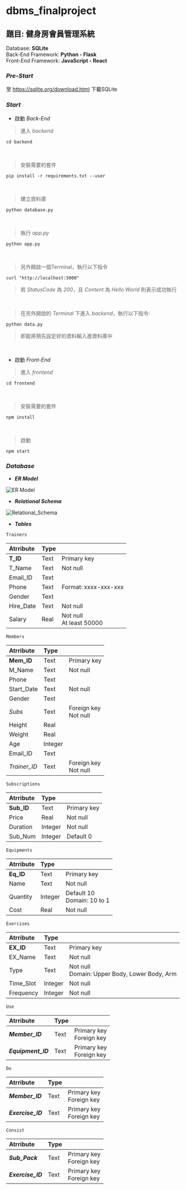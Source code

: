 # dbms_finalproject

## 題目: 健身房會員管理系統
Database: **SQLite** <br>
Back-End Framework: **Python - Flask** <br>
Front-End Framework: **JavaScript - React**

### *Pre-Start*
  至 https://sqlite.org/download.html 下載SQLite

### *Start*

* 啟動 *Back-End* 

>進入 *backend*
```shell
cd backend
```
<br>

>安裝需要的套件
```shell
pip install -r requirements.txt --user
```
<br>

>建立資料庫
```shell
python database.py
```
<br>

>執行 *app.py*
```shell
python app.py
```
<br>

>另外開啟一個Terminal，執行以下指令
```shell
curl "http://localhost:5000"
```
>若 *StatusCode* 為 *200*，且 *Content* 為 *Hello World* 則表示成功執行
<br>

>在另外開啟的 *Terminal* 下進入 *backend*，執行以下指令:
```shell
python data.py
```
>即能將預先設定好的資料輸入進資料庫中
<br>

* 啟動 *Front-End*

>進入 *frontend*
```shell
cd frontend
```
<br>

>安裝需要的套件
```shell
npm install
```
<br>

>啟動
```shell
npm start
```

### *Database*

- ***ER Model***

![ER Model](https://github.com/THChou1220/dbms_finalproject/blob/main/image/ER_Model.png)
<br>

- ***Relational Schema***

![Relational_Schema](https://github.com/THChou1220/dbms_finalproject/blob/main/image/Relational_Schema.png)
<br>

- ***Tables***

` Trainers `

| Atrribute | Type | |
| :--- | :--- | :--- |
| **T_ID** | Text | Primary key |
| T_Name | Text | Not null |
| Email_ID | Text |  |
| Phone | Text | Format: xxxx-xxx-xxx |
| Gender | Text |  |
| Hire_Date | Text | Not null |
| Salary | Real | Not null <br> At least 50000 |

` Members `

| Atrribute | Type | |
| :--- | :--- | :--- |
| **Mem_ID** | Text | Primary key |
| M_Name | Text | Not null |
| Phone | Text |  |
| Start_Date | Text | Not null |
| Gender | Text |  |
| *Subs* | Text | Foreign key <br> Not null |
| Height | Real |  |
| Weight | Real |  |
| Age | Integer |  |
| Email_ID | Text |  |
| *Trainer_ID* | Text | Foreign key <br> Not null |

` Subscriptions `

| Atrribute | Type | |
| :--- | :--- | :--- |
| **Sub_ID** | Text | Primary key |
| Price | Real | Not null |
| Duration | Integer | Not null |
| Sub_Num | Integer | Default 0 |

` Equipments `

| Atrribute | Type | |
| :--- | :--- | :--- |
| **Eq_ID** | Text | Primary key |
| Name | Text | Not null |
| Quantity | Integer | Default 10 <br> Domain: 10 to 1 |
| Cost | Real | Not null |

` Exercises `

| Atrribute | Type | |
| :--- | :--- | :--- |
| **EX_ID** | Text | Primary key |
| EX_Name | Text | Not null |
| Type | Text | Not null <br> Domain: Upper Body, Lower Body, Arm |
| Time_Slot | Integer | Not null |
| Frequency | Integer | Not null |

` Use `

| Atrribute | Type | |
| :--- | :--- | :--- |
| ***Member_ID*** | Text | Primary key <br> Foreign key |
| ***Equipment_ID*** | Text | Primary key <br> Foreign key |

` Do `

| Atrribute | Type | |
| :--- | :--- | :--- |
| ***Member_ID*** | Text | Primary key <br> Foreign key |
| ***Exercise_ID*** | Text | Primary key <br> Foreign key |

` Consist `

| Atrribute | Type | |
| :--- | :--- | :--- |
| ***Sub_Pack*** | Text | Primary key <br> Foreign key |
| ***Exercise_ID*** | Text | Primary key <br> Foreign key |
